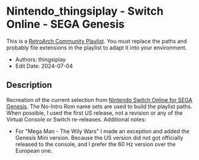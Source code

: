 # Nintendo_thingsiplay - Switch Online - SEGA Genesis

This is a [RetroArch Community
Playlist](https://github.com/thingsiplay/retroarch-community-playlists). You must
replace the paths and probably file extensions in the playlist to adapt it into
your environment.

- Authors: thingsiplay
- Edit Date: 2024-07-04

## Description

Recreation of the current selection from [Nintendo Switch Online for SEGA
Genesis](https://www.nintendo.com/us/store/products/sega-genesis-nintendo-switch-online-switch/).
The No-Intro Rom name sets are used to build the playlist paths. When possible,
I used the first US release, not a revision or any of the Virtual Console or
Switch re-releases. Additional notes:

- For "Mega Man - The Wily Wars" I made an exception and added the Genesis Mini
  version. Because the US version did not got officially released to the console,
  and I prefer the 60 Hz version over the European one.

